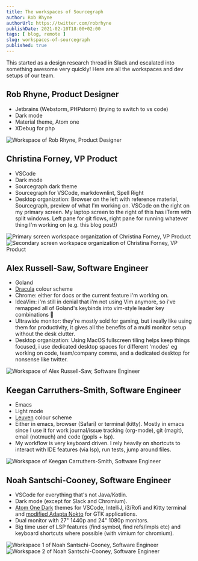 ```yaml
---
title: The workspaces of Sourcegraph
author: Rob Rhyne
authorUrl: https://twitter.com/robrhyne
publishDate: 2021-02-10T18:00+02:00
tags: [ blog, remote ]
slug: workspaces-of-sourcegraph
published: true
---
```


This started as a design research thread in Slack and escalated into something awesome very quickly! Here are all the workspaces and dev setups of our team.

## Rob Rhyne, Product Designer

- Jetbrains (Webstorm, PHPstorm) (trying to switch to vs code)
- Dark mode
- Material theme, Atom one
- XDebug for php

![Workspace of Rob Rhyne, Product Designer](https://sourcegraphstatic.com/blog/workspaces-of-sourcegraph/rob_rhyne.png)

## Christina Forney, VP Product

- VSCode
- Dark mode
- Sourcegraph dark theme
- Sourcegraph for VSCode, markdownlint, Spell Right
- Desktop organization: Browser on the left with reference material, Sourcegraph, preview of what I'm working on. VSCode on the right on my primary screen. My laptop screen to the right of this has iTerm with split windows. Left pane for git flows, right pane for running whatever thing I'm working on (e.g. this blog post!)

![Primary screen workspace organization of Christina Forney, VP Product](https://sourcegraphstatic.com/blog/workspaces-of-sourcegraph/christina_forney1.png)
![Secondary screen workspace organization of Christina Forney, VP Product](https://sourcegraphstatic.com/blog/workspaces-of-sourcegraph/christina_forney2.png)

## Alex Russell-Saw, Software Engineer

- Goland
- [Dracula](https://draculatheme.com/) colour scheme
- Chrome: either for docs or the current feature i'm working on.
- IdeaVim: i'm still in denial that i'm not using Vim anymore, so i've remapped all of Goland's keybinds into vim-style leader key combinations 🙈
- Ultrawide monitor: they're mostly sold for gaming, but i really like using them for productivity, it gives all the benefits of a multi monitor setup without the desk clutter.
- Desktop organization: Using MacOS fullscreen tiling helps keep things focused, i use dedicated desktop spaces for different 'modes' eg working on code, team/company comms, and a dedicated desktop for nonsense like twitter.

![Workspace of Alex Russell-Saw, Software Engineer](https://sourcegraphstatic.com/blog/workspaces-of-sourcegraph/alex_russell-saw.png)

## Keegan Carruthers-Smith, Software Engineer

- Emacs
- Light mode
- [Leuven](https://github.com/fniessen/emacs-leuven-theme) colour scheme
- Either in emacs, browser (Safari) or terminal (kitty). Mostly in emacs since I use it for work journal/issue tracking (org-mode), git (magit), email (notmuch) and code (gopls + lsp).
- My workflow is very keyboard driven. I rely heavily on shortcuts to interact with IDE features (via lsp), run tests, jump around files.

![Workspace of Keegan Carruthers-Smith, Software Engineer](https://sourcegraphstatic.com/blog/workspaces-of-sourcegraph/keegan_carruthers-smith.png)

## Noah Santschi-Cooney, Software Engineer

- VSCode for everything that's not Java/Kotlin.
- Dark mode (except for Slack and Chromium).
- [Atom One Dark](https://marketplace.visualstudio.com/items?itemName=akamud.vscode-theme-onedark) themes for VSCode, IntelliJ, i3/Rofi and Kitty terminal and [modified Adapta Nokto](https://github.com/Strum355/adapta-gtk-theme) for GTK applications.
- Dual monitor with 27" 1440p and 24" 1080p monitors.
- Big time user of LSP features (find symbol, find refs/impls etc) and keyboard shortcuts where possible (with vimium for chromium).

![Workspace 1 of Noah Santschi-Cooney, Software Engineer](https://storage.googleapis.com/sourcegraph-assets/blog/workspaces-of-sourcegraph/noah-sc-1.png)
![Workspace 2 of Noah Santschi-Cooney, Software Engineer](https://storage.googleapis.com/sourcegraph-assets/blog/workspaces-of-sourcegraph/noah-sc-2.png)
